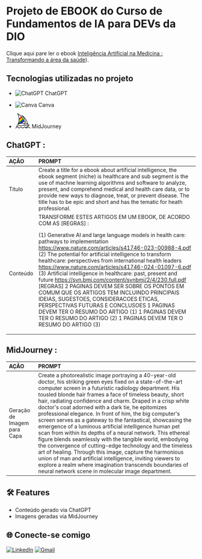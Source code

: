 <h1>
    <span> Projeto de EBOOK do Curso de Fundamentos de IA para DEVs da DIO</span>
</h1>

Clique aqui pare ler o ebook [Inteligência Artificial na Medicina : Transformando a área da saúde](https://github.com/lucianeb/ebook_dio/blob/main/ebook_ai.pdf)).

## Tecnologias utilizadas no projeto
- <img src="https://github.com/simple-icons/simple-icons/blob/develop/icons/openai.svg" alt="ChatGPT" width="40" height="40"/> ChatGPT

- <img src="https://github.com/simple-icons/simple-icons/blob/develop/icons/canva.svg" alt="Canva" width="40" height="40"/> Canva
  
- <img src="https://raw.githubusercontent.com/lucianeb/ebook_dio/main/midjourney.svg" alt="MidJourney" width="40" height="40"/> MidJourney

## ChatGPT :
<table>
  <thead>
    <tr align="left">
      <th>AÇÃO</th>
      <th>PROMPT</th>
    </tr>
  </thead>
  <tbody align="left">
    <tr>
      <td>Título</td>
      <td>Create a title for a ebook about artificial intelligence, the ebook segment (niche) is healthcare and sub segment is  the use of machne learning algorithms and software to analyze, present, and comprehend medical and health care data, or to provide new ways to diagnose, treat, or prevent disease. The title has to be epic and short and has the tematic for heath professional.</td>
    </tr>
    <tr>
      <td>Conteúdo</td>
      <td>TRANSFORME ESTES ARTIGOS EM UM EBOOK, DE ACORDO COM AS [REGRAS] :
          
(1) Generative AI and large language models in health care: pathways to implementation https://www.nature.com/articles/s41746-023-00988-4.pdf                                   
(2) The potential for artificial intelligence to transform healthcare: perspectives from international health leaders https://www.nature.com/articles/s41746-024-01097-6.pdf
(3) Artificial intelligence in healthcare: past, present and future  https://svn.bmj.com/content/svnbmj/2/4/230.full.pdf                                      
[REGRAS] 
2 PAGINAS DEVEM SER SOBRE OS PONTOS EM COMUM QUE OS ARTIGOS TEM INCLUINDO PRINCIPAIS IDEIAS, SUGESTOES, CONSIDERACOES ETICAS, PERSPECTIVAS FUTURAS E CONCLUSOES
1 PAGINAS DEVEM TER O RESUMO DO ARTIGO (1)
1 PAGINAS DEVEM TER O RESUMO DO ARTIGO (2)
1 PAGINAS DEVEM TER O RESUMO DO ARTIGO (3)
</td>
        </tbody>
</table>

## MidJourney :
<table>
  <thead>
    <tr align="left">
      <th>AÇÃO</th>
      <th>PROMPT</th>
    </tr>
  </thead>
  <tbody align="left">
    <tr>
      <td>Geração de Imagem para Capa</td>
      <td>Create a photorealistic image portraying a 40-year-old doctor, his striking green eyes fixed on a state-of-the-art computer screen in a futuristic radiology department. His tousled blonde hair frames a face of timeless beauty, short hair, radiating confidence and charm. Draped in a crisp white doctor's coat adorned with a dark tie, he epitomizes professional elegance. In front of  him, the big computer's screen serves as a gateway to the fantastical, showcasing the emergence of a luminous artificial intelligence human pet scan from within its depths of a neural network. This ethereal figure blends seamlessly with the tangible world, embodying the convergence of cutting-edge technology and the timeless art of healing. Through this image, capture the harmonious union of man and artificial intelligence, inviting viewers to explore a realm where imagination transcends boundaries of neural network scene in molecular image department.</td>
    </tr>
</table>

## 🛠 Features
- Conteúdo gerado via ChatGPT
- Imagens geradas via MidJourney

## 🌐 Conecte-se comigo

[![LinkedIn](https://img.shields.io/badge/linkedin-%230077B5.svg?style=for-the-badge&logo=linkedin&logoColor=white)](https://www.linkedin.com/in/luciane-boanova-534b7728/) [![Gmail](https://img.shields.io/badge/Gmail-333333?style=for-the-badge&logo=gmail&logoColor=red)](mailto:lurutilae@gmail.com)


